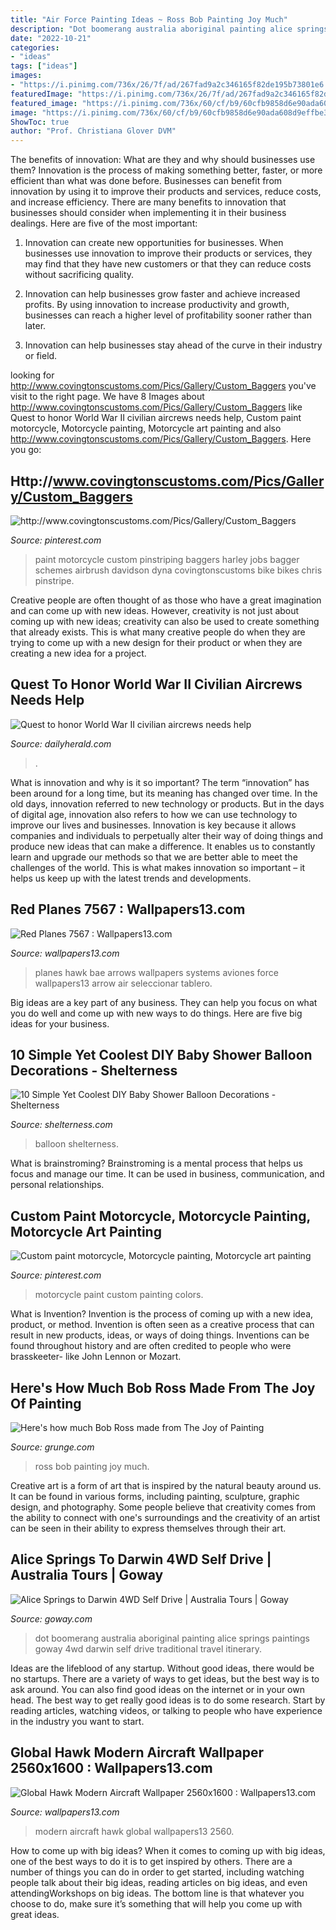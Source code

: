 ```yaml
---
title: "Air Force Painting Ideas ~ Ross Bob Painting Joy Much"
description: "Dot boomerang australia aboriginal painting alice springs paintings goway 4wd darwin self drive traditional travel itinerary"
date: "2022-10-21"
categories:
- "ideas"
tags: ["ideas"]
images:
- "https://i.pinimg.com/736x/26/7f/ad/267fad9a2c346165f82de195b73801e6.jpg"
featuredImage: "https://i.pinimg.com/736x/26/7f/ad/267fad9a2c346165f82de195b73801e6.jpg"
featured_image: "https://i.pinimg.com/736x/60/cf/b9/60cfb9858d6e90ada608d9effbe3d028.jpg"
image: "https://i.pinimg.com/736x/60/cf/b9/60cfb9858d6e90ada608d9effbe3d028.jpg"
ShowToc: true
author: "Prof. Christiana Glover DVM"
---
```



The benefits of innovation: What are they and why should businesses use them?
Innovation is the process of making something better, faster, or more efficient than what was done before. Businesses can benefit from innovation by using it to improve their products and services, reduce costs, and increase efficiency. There are many benefits to innovation that businesses should consider when implementing it in their business dealings. Here are five of the most important: 
1. Innovation can create new opportunities for businesses. When businesses use innovation to improve their products or services, they may find that they have new customers or that they can reduce costs without sacrificing quality. 

2. Innovation can help businesses grow faster and achieve increased profits. By using innovation to increase productivity and growth, businesses can reach a higher level of profitability sooner rather than later. 

3. Innovation can help businesses stay ahead of the curve in their industry or field.

	

		
looking for http://www.covingtonscustoms.com/Pics/Gallery/Custom_Baggers you've visit to the right page. We have 8 Images about http://www.covingtonscustoms.com/Pics/Gallery/Custom_Baggers like Quest to honor World War II civilian aircrews needs help, Custom paint motorcycle, Motorcycle painting, Motorcycle art painting and also http://www.covingtonscustoms.com/Pics/Gallery/Custom_Baggers. Here you go:
		
    
## Http://www.covingtonscustoms.com/Pics/Gallery/Custom_Baggers

<img loading=lazy src="https://i.pinimg.com/736x/26/7f/ad/267fad9a2c346165f82de195b73801e6.jpg" onerror="this.onerror=null;this.src='https://tse4.mm.bing.net/th?id=OIP.DvNSVDyyydjYOK9QuNh-BgHaE6&amp;pid=15.1';" alt="http://www.covingtonscustoms.com/Pics/Gallery/Custom_Baggers">

_Source: pinterest.com_

>paint motorcycle custom pinstriping baggers harley jobs bagger schemes airbrush davidson dyna covingtonscustoms bike bikes chris pinstripe. 

	

Creative people are often thought of as those who have a great imagination and can come up with new ideas. However, creativity is not just about coming up with new ideas; creativity can also be used to create something that already exists. This is what many creative people do when they are trying to come up with a new design for their product or when they are creating a new idea for a project.

    
## Quest To Honor World War II Civilian Aircrews Needs Help

<img loading=lazy src="https://www.dailyherald.com/storyimage/DA/20120918/news/709189959/EP/1/1/EP-709189959.jpg&amp;updated=201209181228&amp;imageversion=Facebook&amp;exactH=630&amp;exactW=1200&amp;exactfit=crop&amp;noborder" onerror="this.onerror=null;this.src='https://tse3.mm.bing.net/th?id=OIP.86nNBR9eINcGVnlJYeIZegHaD4&amp;pid=15.1';" alt="Quest to honor World War II civilian aircrews needs help">

_Source: dailyherald.com_

>. 

	

What is innovation and why is it so important?
The term “innovation” has been around for a long time, but its meaning has changed over time. In the old days, innovation referred to new technology or products. But in the days of digital age, innovation also refers to how we can use technology to improve our lives and businesses.
Innovation is key because it allows companies and individuals to perpetually alter their way of doing things and produce new ideas that can make a difference. It enables us to constantly learn and upgrade our methods so that we are better able to meet the challenges of the world. This is what makes innovation so important – it helps us keep up with the latest trends and developments.

    
## Red Planes 7567 : Wallpapers13.com

<img loading=lazy src="https://www.wallpapers13.com/wp-content/uploads/2015/11/Red-planes_7567-1600x1200.jpg" onerror="this.onerror=null;this.src='https://tse4.mm.bing.net/th?id=OIP.DC6sfQpzlrjZMIoUTP2c-wHaFj&amp;pid=15.1';" alt="Red Planes 7567 : Wallpapers13.com">

_Source: wallpapers13.com_

>planes hawk bae arrows wallpapers systems aviones force wallpapers13 arrow air seleccionar tablero. 

	

Big ideas are a key part of any business. They can help you focus on what you do well and come up with new ways to do things. Here are five big ideas for your business.

    
## 10 Simple Yet Coolest DIY Baby Shower Balloon Decorations - Shelterness

<img loading=lazy src="https://i.shelterness.com/2016/05/simple-yet-coolest-diy-baby-shower-balloon-decorations-7.jpg" onerror="this.onerror=null;this.src='https://tse4.mm.bing.net/th?id=OIP.YFkqqzB-vWBIyv6iZ5FEZQAAAA&amp;pid=15.1';" alt="10 Simple Yet Coolest DIY Baby Shower Balloon Decorations - Shelterness">

_Source: shelterness.com_

>balloon shelterness. 

	

What is brainstroming? Brainstroming is a mental process that helps us focus and manage our time. It can be used in business, communication, and personal relationships.

    
## Custom Paint Motorcycle, Motorcycle Painting, Motorcycle Art Painting

<img loading=lazy src="https://i.pinimg.com/736x/60/cf/b9/60cfb9858d6e90ada608d9effbe3d028.jpg" onerror="this.onerror=null;this.src='https://tse4.mm.bing.net/th?id=OIP.0medRI2H3v9aUq1h1mkAGAHaLH&amp;pid=15.1';" alt="Custom paint motorcycle, Motorcycle painting, Motorcycle art painting">

_Source: pinterest.com_

>motorcycle paint custom painting colors. 

	

What is Invention?
Invention is the process of coming up with a new idea, product, or method. Invention is often seen as a creative process that can result in new products, ideas, or ways of doing things. Inventions can be found throughout history and are often credited to people who were brasskeeter- like John Lennon or Mozart.

    
## Here&#039;s How Much Bob Ross Made From The Joy Of Painting

<img loading=lazy src="https://img4.grunge.com/img/gallery/heres-how-much-bob-ross-made-from-the-joy-of-painting/l-intro-1599749920.jpg" onerror="this.onerror=null;this.src='https://tse2.mm.bing.net/th?id=OIP.GZbsZeOEABC3o7pVW9VlEAHaEK&amp;pid=15.1';" alt="Here&#039;s how much Bob Ross made from The Joy of Painting">

_Source: grunge.com_

>ross bob painting joy much. 

	

Creative art is a form of art that is inspired by the natural beauty around us. It can be found in various forms, including painting, sculpture, graphic design, and photography. Some people believe that creativity comes from the ability to connect with one's surroundings and the creativity of an artist can be seen in their ability to express themselves through their art.

    
## Alice Springs To Darwin 4WD Self Drive | Australia Tours | Goway

<img loading=lazy src="http://www.goway.com/media/uploads/australia_and_south_pacific/images/australia/general_australia/boomerang_aboriginal_dot_painting_1_hero.jpg" onerror="this.onerror=null;this.src='https://tse3.mm.bing.net/th?id=OIP.DrT1MYJ50vJjsfb4QCeErwHaD6&amp;pid=15.1';" alt="Alice Springs to Darwin 4WD Self Drive | Australia Tours | Goway">

_Source: goway.com_

>dot boomerang australia aboriginal painting alice springs paintings goway 4wd darwin self drive traditional travel itinerary. 

	

Ideas are the lifeblood of any startup. Without good ideas, there would be no startups. There are a variety of ways to get ideas, but the best way is to ask around. You can also find good ideas on the internet or in your own head. The best way to get really good ideas is to do some research. Start by reading articles, watching videos, or talking to people who have experience in the industry you want to start.

    
## Global Hawk Modern Aircraft Wallpaper 2560x1600 : Wallpapers13.com

<img loading=lazy src="http://www.wallpapers13.com/wp-content/uploads/2016/02/Global_Hawk-Modern_aircraft_Wallpaper_2560x1600-1280x960.jpg" onerror="this.onerror=null;this.src='https://tse3.mm.bing.net/th?id=OIP.7RE9ndAGJHgS2HsGLaRT3AHaFj&amp;pid=15.1';" alt="Global Hawk Modern Aircraft Wallpaper 2560x1600 : Wallpapers13.com">

_Source: wallpapers13.com_

>modern aircraft hawk global wallpapers13 2560. 

	

How to come up with big ideas?
When it comes to coming up with big ideas, one of the best ways to do it is to get inspired by others. There are a number of things you can do in order to get started, including watching people talk about their big ideas, reading articles on big ideas, and even attendingWorkshops on big ideas. The bottom line is that whatever you choose to do, make sure it’s something that will help you come up with great ideas.

